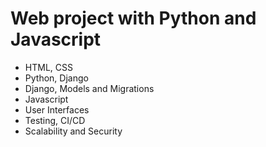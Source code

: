 # Web project with Python and Javascript

* HTML, CSS
* Python, Django
* Django, Models and Migrations
* Javascript
* User Interfaces
* Testing, CI/CD
* Scalability and Security

